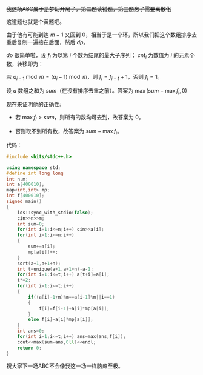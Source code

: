 ~~我这场ABC属于是梦幻开局了，第二题读错题，第三题忘了需要离散化~~

这道题也就是个黄题吧。

由于他有可能到达 $m-1$ 又回到 $0$，相当于是一个环，所以我们把这个数组排序去重后复制一遍接在后面，然后 $dp$。

$dp$ 很简单啦，设 $f_i$ 为以第 $i$ 个数为结尾的最大子序列； $cnt_i$ 为数值为 $i$ 的元素个数，转移即为：

若 $a_{i-1}\bmod m=(a_i-1)\bmod m$，则 $f_i=f_{i-1}+1$，否则 $f_i=1$。

设 $a$ 数组之和为 $sum$（在没有排序去重之前）。答案为 $\max(sum-\max{f_i},0)$

现在来证明他的正确性: 

- 若 $\max{f_i}>sum$，则所有的数均可去到，故答案为 $0$。

- 否则取不到所有数，故答案为 $sum-\max{f_i}$。

代码：

```cpp
#include <bits/stdc++.h>

using namespace std;
#define int long long
int n,m;
int a[400010];
map<int,int> mp;
int f[400010];
signed main()
{
	ios::sync_with_stdio(false);
	cin>>n>>m;
	int sum=0;
	for(int i=1;i<=n;i++) cin>>a[i];
	for(int i=1;i<=n;i++)
	{
		sum+=a[i];
		mp[a[i]]++;
	}
	sort(a+1,a+1+n);
	int t=unique(a+1,a+1+n)-a-1;
	for(int i=1;i<=t;i++) a[t+i]=a[i];
	t*=2;
	for(int i=1;i<=t;i++)
	{
		if((a[i]-1+m)%m==a[i-1]%m||i==1)
		{
			f[i]=f[i-1]+a[i]*mp[a[i]];
		}
		else f[i]=a[i]*mp[a[i]];
	}
	int ans=0;
	for(int i=1;i<=t;i++) ans=max(ans,f[i]);
	cout<<max(sum-ans,0ll)<<endl;
	return 0;
}

```

祝大家下一场ABC不会像我这一场一样脑瘫至极。